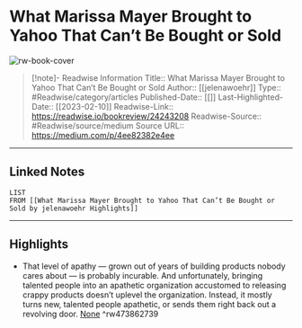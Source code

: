 # What Marissa Mayer Brought to Yahoo That Can’t Be Bought or Sold

![rw-book-cover](https://readwise-assets.s3.amazonaws.com/static/images/article3.5c705a01b476.png)
<br>
>[!note]- Readwise Information
>Title:: What Marissa Mayer Brought to Yahoo That Can’t Be Bought or Sold
>Author:: [[jelenawoehr]]
>Type:: #Readwise/category/articles
>Published-Date:: [[]]
>Last-Highlighted-Date:: [[2023-02-10]]
>Readwise-Link:: https://readwise.io/bookreview/24243208
>Readwise-Source:: #Readwise/source/medium
>Source URL:: https://medium.com/p/4ee82382e4ee
--- 

## Linked Notes
```dataview
LIST
FROM [[What Marissa Mayer Brought to Yahoo That Can’t Be Bought or Sold by jelenawoehr Highlights]]
```

---

## Highlights
- That level of apathy — grown out of years of building products nobody cares about — is probably incurable. And unfortunately, bringing talented people into an apathetic organization accustomed to releasing crappy products doesn’t uplevel the organization. Instead, it mostly turns new, talented people apathetic, or sends them right back out a revolving door. [None](https://readwise.io/open/473862739) ^rw473862739
